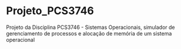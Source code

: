 # Projeto_PCS3746
Projeto da Disciplina PCS3746 - Sistemas Operacionais, simulador de gerenciamento de processos e alocação de memória de um sistema operacional

